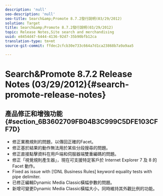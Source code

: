 ```yaml
---
description: 'null'
seo-description: 'null'
seo-title: Search&amp;Promote 8.7.2發行說明(03/29/2012)
solution: Target
title: Search&amp;Promote 8.7.2發行說明(03/29/2012)
topic: Release Notes,Site search and merchandising
uuid: e8454d47-6444-4136-92d7-35b90bfb12ca
translation-type: tm+mt
source-git-commit: ffdec2cfcb30e733c664a7d1ca23868b7a9a9aa5

---
```



# Search&amp;Promote 8.7.2 Release Notes (03/29/2012){#search-promote-release-notes}

## 產品修正和增強功能 {#section_6B3602709FB04B3C999C5DFE103CFF7D}

* 修正業務規則的問題，以傳回正確的Facet。
* 修正基於結果的動作無法用於某些分段搜尋的問題。
* 修正直接點擊資料在用戶端和伺服器端雙重編碼的問題。
* 修正「視覺規則產生器」，現在可支援特定客戶於 Internet Explorer 7 及 8 的 Facet 動作。
* Fixed as issue with [!DNL Business Rules] keyword equality tests with pipe delimiter.
* 已修正編輯Dynamic Media Classic橫幅參數的問題。
* 新增可變更Dynamic Media Classic橫幅大小，同時維持其外觀比例的功能。


